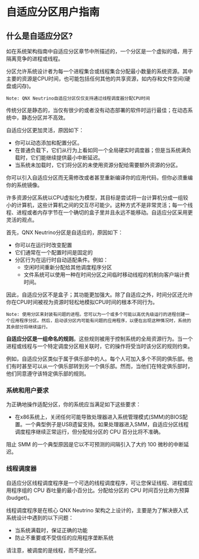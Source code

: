 # 自适应分区用户指南

## 什么是自适应分区?

如在系统架构指南中自适应分区章节中所描述的，一个分区是一个虚拟的墙，用于隔离竞争的进程或线程。

分区允许系统设计者为每一个进程集合或线程集合分配最小数量的系统资源。其中主要的资源是CPU时间，也可能包括任何其他的共享资源，如内存和文件空间(硬盘或闪存)。

```
Note: QNX Neutrino自适应分区仅仅支持通过线程调度器分配CPU时间
```

传统分区是静态的，当仅有很少的或者没有动态部署的软件时运行最佳；在动态系统中，静态分区并不高效。

自适应分区更加灵活，原因如下：

- 你可以动态添加和配置分区。
- 在普通负载下，它们从行为上看如同一个全局硬实时调度器；但是当系统满负载时，它们能继续提供最小中断延迟。
- 当系统未加载时，它们将分区的未使用资源分配给需要额外资源的分区。

你可以引入自适应分区而无需修改或者甚至重新编译你的应用代码，但你必须重编你的系统镜像。

许多资源分区系统以CPU虚拟化为模型，其目标是尝试将一台计算机分成一组较小的计算机，这些计算机之间的交互尽可能少。这种方式不是非常灵活；每一个线程、进程或者内存字节在一个确切的盒子里并且永远不能移动。自适应分区采用更灵活的观点。

首先，QNX Neutrino分区是自适应的，原因如下：

- 你可以在运行时改变配置
- 它们通常在一个配置时间是固定的
- 分区行为在运行时自动适配条件。例如：
  - 空闲时间重新分配给其他调度程序分区
  - 文件系统可以使用一种在时间分区之间临时移动线程的机制向客户端计费时间。

因此，自适应分区不是盒子；其功能更加强大。除了自适应之外，时间分区还允许你在CPU时间被视为资源时轻松地模拟CPU时间的根本不同行为。

```
Note: 使用分区来封装有问题的进程。您可以为一个或多个可能以高优先级运行的进程创建一个应用程序分区。然后，启动该分区内可能有问题的应用程序，以便在出现这种情况时，系统的其余部分将继续运行。
```

**自适应分区是一组命名的规则**。这些规则被用于控制系统的全局资源行为。当一个进程或线程与一个特定调度分区相关联时，它的操作将受当时该分区的规则约束。

例如，自适应分区类似于属于俱乐部中的人。每个人可加入多个不同的俱乐部。他们有时甚至可以从一个俱乐部转到另一个俱乐部。然而，当他们在特定俱乐部时，他们同意遵守该特定俱乐部的规则。

### 系统和用户要求

为正确地操作适配分区，你的系统应当满足如下这些要求：

- 在x86系统上，关闭任何可能导致处理器进入系统管理模式(SMM)的BIOS配置。一个典型例子是USB遗留支持。如果处理器进入SMM，自适应分区线程调度程序继续正常运行，但分配给分区的 CPU 百分比将不准确。

阻止 SMM 的一个典型原因是它以不可预测的间隔引入了大约 100 微秒的中断延迟。

### 线程调度器

自适应分区线程调度程序是一个可选的线程调度程序，可让您保证线程、进程或应用程序组的 CPU 吞吐量的最小百分比。分配给分区的 CPU 时间百分比称为预算(budget)。

线程调度程序是在核心 QNX Neutrino 架构之上设计的，主要是为了解决嵌入式系统设计中遇到的以下问题：

- 当系统满载时，保证正确的功能
- 防止不重要或不受信任的应用程序垄断系统

请注意，被调度的是线程，而不是分区。







